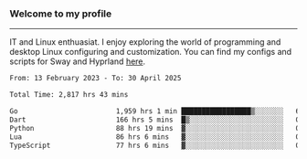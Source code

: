 ### Welcome to my profile

---

IT and Linux enthuasiat. I enjoy exploring the world of programming and desktop Linux configuring and customization. You can find my configs and scripts for Sway and Hyprland [here](https://github.com/uroborosq/mess-of-linux-configurations).

<!-- <div display="block">
 	<img align="left" width="48%" alt="isocalendar" src=".github/metrics/isocalendar_metrics.svg" />
	<img align="center" width="48%" alt="contributions" src=".github/metrics/contributions_metrics.svg" />
	<img align="center" alt="languages" src=".github/metrics/languages_metrics.svg" />
</div> -->

<!-- ![](https://komarev.com/ghpvc/?username=uroborosq&color=success&style=flat-square) -->
<!-- [](https://img.shields.io/github/last-commit/uroborosq/uroborosq?label=Profile%20updated&style=flat-square) -->

<!--START_SECTION:waka-->

```txt
From: 13 February 2023 - To: 30 April 2025

Total Time: 2,817 hrs 43 mins

Go                        1,959 hrs 1 min █████████████████▒░░░░░░░   68.91 %
Dart                      166 hrs 5 mins  █▒░░░░░░░░░░░░░░░░░░░░░░░   05.84 %
Python                    88 hrs 19 mins  ▓░░░░░░░░░░░░░░░░░░░░░░░░   03.11 %
Lua                       86 hrs 6 mins   ▓░░░░░░░░░░░░░░░░░░░░░░░░   03.03 %
TypeScript                77 hrs 6 mins   ▓░░░░░░░░░░░░░░░░░░░░░░░░   02.71 %
```

<!--END_SECTION:waka-->
